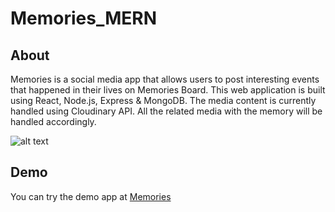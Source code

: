 # Memories_MERN



## About
Memories is a social media app that allows users to post interesting events that happened in their lives on Memories Board. This web application is built using  React, Node.js, Express & MongoDB. The media content is currently handled using Cloudinary API. All the related media with the memory will be handled accordingly. 


![alt text](https://user-images.githubusercontent.com/12828781/131948849-b62ce454-ae73-4ccf-aed4-0a0e80ad0960.PNG)

## Demo

You can try the demo app at [Memories](https://memoriespro7.netlify.app/)

